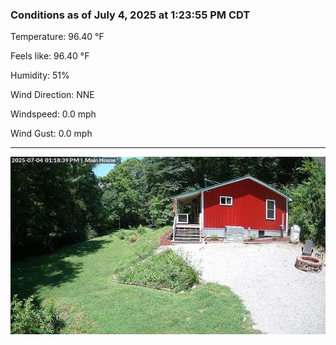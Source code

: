 ### Conditions as of July 4, 2025 at 1:23:55 PM CDT 

Temperature: 96.40 &deg;F

Feels like: 96.40 &deg;F

Humidity: 51%

Wind Direction: NNE

Windspeed: 0.0 mph

Wind Gust: 0.0 mph

---

<img src="./images/latest.jpeg"/>

